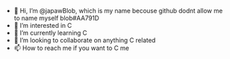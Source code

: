 - 👋 Hi, I’m @japawBlob, which is my name becouse github dodnt allow me to name myself blob#AA791D
- 👀 I’m interested in C
- 🌱 I’m currently learning C
- 💞️ I’m looking to collaborate on anything C related
- 📫 How to reach me if you want to C me

<!---
japawBlob/japawBlob is a ✨ special ✨ repository because its `README.md` (this file) appears on your GitHub profile.
You can click the Preview link to take a look at your changes.
--->
